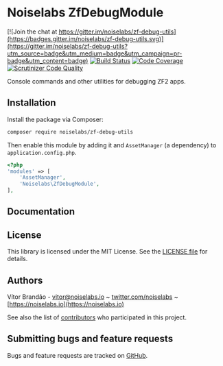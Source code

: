 Noiselabs ZfDebugModule
=======================

[![Join the chat at https://gitter.im/noiselabs/zf-debug-utils](https://badges.gitter.im/noiselabs/zf-debug-utils.svg)](https://gitter.im/noiselabs/zf-debug-utils?utm_source=badge&utm_medium=badge&utm_campaign=pr-badge&utm_content=badge)
[![Build Status](https://travis-ci.org/noiselabs/zf-debug-utils.svg?branch=master)](https://travis-ci.org/noiselabs/zf-debug-utils)
[![Code Coverage](https://scrutinizer-ci.com/g/noiselabs/zf-debug-utils/badges/coverage.png?b=master)](https://scrutinizer-ci.com/g/noiselabs/zf-debug-utils/?branch=master)
[![Scrutinizer Code Quality](https://scrutinizer-ci.com/g/noiselabs/zf-debug-utils/badges/quality-score.png?b=master)](https://scrutinizer-ci.com/g/noiselabs/zf-debug-utils/?branch=master)

Console commands and other utilities for debugging ZF2 apps.

Installation
------------

Install the package via Composer:

```bash
composer require noiselabs/zf-debug-utils
```
    
    
Then enable this module by adding it and `AssetManager` (a dependency) to `application.config.php`.
    
```php
<?php
'modules' => [
    'AssetManager',
    'Noiselabs\ZfDebugModule',
],
```

Documentation
-------------



License
-------

This library is licensed under the MIT License. See the [LICENSE file](https://github.com/noiselabs/zf-debug-utils/blob/master/LICENSE) for details.

Authors
-------

Vítor Brandão - <vitor@noiselabs.io> ~ [twitter.com/noiselabs](http://twitter.com/noiselabs) ~ [https://noiselabs.io](https://noiselabs.io)

See also the list of [contributors](https://github.com/noiselabs/zf-debug-utils/contributors) who participated in this project.


Submitting bugs and feature requests
------------------------------------

Bugs and feature requests are tracked on [GitHub](https://github.com/noiselabs/zf-debug-utils/issues).